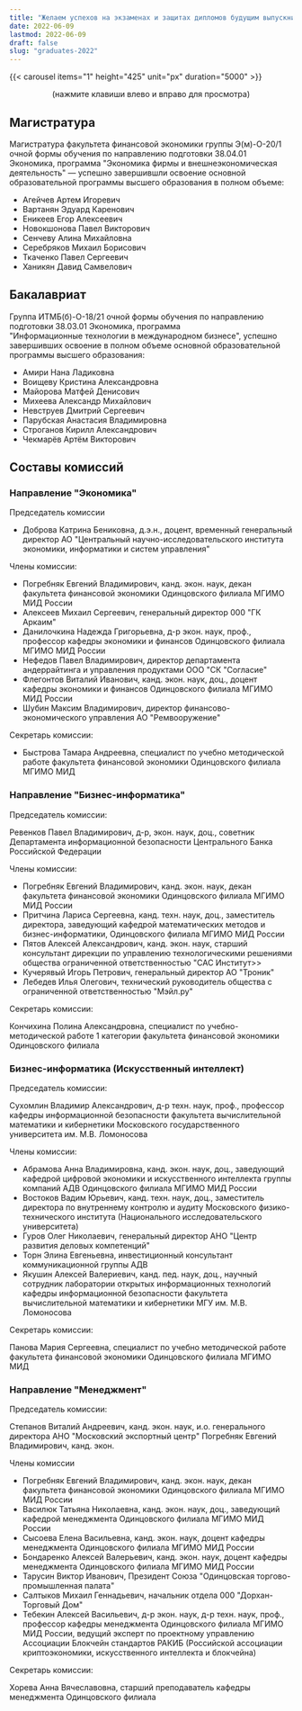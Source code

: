 ```yaml
---
title: "Желаем успехов на экзаменах и защитах дипломов будущим выпускникам Финэка МГИМО 2022 года"
date: 2022-06-09
lastmod: 2022-06-09
draft: false
slug: "graduates-2022"
---
```


{{< carousel items="1" height="425" unit="px" duration="5000" >}}

<center>

(нажмите клавиши влево и вправо для просмотра)

</center>

## Магистратура

Магистратура факультета финансовой экономики группы Э(м)-О-20/1 очной формы обучения
по направлению подготовки 38.04.01 Экономика, программа "Экономика фирмы и
внешнеэкономическая деятельность" — успешно завершившли освоение
основной образовательной программы высшего образования в полном объеме:

- Агейчев Артем Игоревич
- Вартанян Эдуард Каренович
- Еникеев Егор Алексеевич
- Новокшонова Павел Викторович
- Сенчеву Алина Михайловна
- Серебряков Михаил Борисович
- Ткаченко Павел Сергеевич
- Ханикян Давид Самвелович

## Бакалавриат

Группа ИТМБ(б)-О-18/21 очной формы обучения по направлению подготовки 38.03.01 Экономика, программа  
"Информационные технологии в международном бизнесе", успешно завершивших освоение
в полном объеме основной образовательной программы высшего образования:

- Амири Нана Ладиковна
- Воищеву Кристина Александровна
- Майорова Матфей Денисович
- Михеева Александр Михайлович
- Невструев Дмитрий Сергеевич
- Парубская Анастасия Владимировна
- Строганов Кирилл Александрович
- Чекмарёв Артём Викторович

## Составы комиссий

### Направление "Экономика"

Председатель комиссии

- Доброва Катрина Бениковна, д.э.н., доцент, временный генеральный директор АО "Центральный научно-исследовательского института экономики, информатики и систем управления"

Члены комиссии:

- Погребняк Евгений Владимирович, канд. экон. наук, декан факультета финансовой экономики Одинцовского филиала МГИМО МИД России
- Алексеев Михаил Сергеевич, генеральный директор 000 "ГК Аркаим"
- Данилочкина Надежда Григорьевна, д-р экон. наук, проф., профессор кафедры экономики и финансов Одинцовского филиала МГИМО МИД России
- Нефедов Павел Владимирович, директор департамента андеррайтинга и управления продуктами ООО "СК "Согласие"
- Флегонтов Виталий Иванович, канд. экон. наук, доц., доцент кафедры экономики и финансов Одинцовского филиала МГИМО МИД России
- Шубин Максим Владимирович, директор финансово-экономического управления АО "Ремвооружение"

Секретарь комиссии:

- Быстрова Тамара Андреевна, специалист по учебно методической работе факультета финансовой экономики Одинцовского филиала МГИМО МИД

### Направление "Бизнес-информатика"

Председатель комиссии:

Ревенков Павел Владимирович, д-р, экон. наук, доц., советник Департамента информационной безопасности Центрального Банка
Российской Федерации

Члены комиссии:

- Погребняк Евгений Владимирович, канд. экон. наук, декан факультета финансовой экономики Одинцовского филиала МГИМО МИД России
- Притчина Лариса Сергеевна, канд. техн. наук, доц., заместитель директора, заведующий кафедрой математических методов и бизнес-информатики, Одинцовского филиала МГИМО МИД России
- Пятов Алексей Александрович, канд. экон. наук, старший консультант дирекции по управлению технологическими решениями общества ограниченной ответственностью "САС Институт>>
- Кучерявый Игорь Петрович, генеральный директор АО "Троник"
- Лебедев Илья Олегович, технический руководитель общества с ограниченной ответственностью
  "Мэйл.ру"

Секретарь комиссии:

Кончихина Полина Александровна, специалист по учебно-методической работе 1 категории факультета финансовой экономики Одинцовского филиала

### Бизнес-информатика (Искусственный интеллект)

Председатель комиссии:

Сухомлин Владимир Александрович, д-р техн. наук, проф., профессор кафедры информационной безопасности факультета вычислительной математики и кибернетики Московского государственного университета им. М.В. Ломоносова

Члены комиссии:

- Абрамова Анна Владимировна, канд. экон. наук, доц., заведующий кафедрой цифровой экономики и искусственного интеллекта группы компаний АДВ Одинцовского филиала МГИМО МИД России
- Востоков Вадим Юрьевич, канд. техн. наук, доц., заместитель директора по внутреннему контролю и аудиту Московского физико-технического института
  (Национального исследовательского университета)
- Гуров Олег Николаевич, генеральный директор АНО "Центр развития деловых компетенций"
- Торн Элина Евгеньевна, инвестиционный консультант коммуникационной группы АДВ
- Якушин Алексей Валериевич, канд. пед. наук, доц., научный сотрудник лаборатории открытых информационных технологий кафедры информационной безопасности факультета вычислительной математики и кибернетики МГУ им. М.В. Ломоносова

Секретарь комиссии:

Панова Мария Сергеевна, специалист по учебно методической работе факультета финансовой экономики Одинцовского филиала МГИМО МИД

### Направление "Менеджмент"

Председатель комиссии:

Степанов Виталий Андреевич, канд. экон. наук, и.о. генерального директора АНО "Московский экспортный центр" Погребняк Евгений Владимирович, канд. экон.

Члены комиссии

- Погребняк Евгений Владимирович, канд. экон. наук, декан факультета финансовой экономики Одинцовского филиала МГИМО МИД России
- Василюк Татьяна Николаевна, канд. экон. наук, доц., заведующий кафедрой менеджмента Одинцовского филиала МГИМО МИД России
- Сысоева Елена Васильевна, канд. экон. наук, доцент кафедры менеджмента Одинцовского филиала МГИМО МИД России
- Бондаренко Алексей Валерьевич, канд. экон. наук, доцент кафедры менеджмента Одинцовского филиала МГИМО МИД России
- Тарусин Виктор Иванович, Президент Союза "Одинцовская торгово-промышленная палата"
- Салтыков Михаил Геннадьевич, начальник отдела 000 "Дорхан-Торговый Дом"
- Тебекин Алексей Васильевич, д-р экон. наук, д-р техн. наук, проф., профессор кафедры менеджмента Одинцовского филиала МГИМО МИД России, ведущий эксперт по проектному управлению Ассоциации Блокчейн стандартов РАКИБ (Российской ассоциации криптоэкономики, искусственного интеллекта и блокчейна)

Секретарь комиссии:

Хорева Анна Вячеславовна, старший преподаватель кафедры менеджмента Одинцовского филиала
